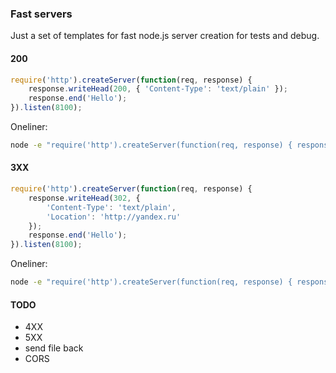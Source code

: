 ### Fast servers
Just a set of templates for fast node.js server creation for tests and debug.

#### 200
```js
require('http').createServer(function(req, response) {
    response.writeHead(200, { 'Content-Type': 'text/plain' });
    response.end('Hello');
}).listen(8100);
```

Oneliner:
```sh
node -e "require('http').createServer(function(req, response) { response.writeHead(200, { 'Content-Type': 'text/plain' }); response.end('Hello'); }).listen(8100);"
```

#### 3XX
```js
require('http').createServer(function(req, response) {
    response.writeHead(302, {
        'Content-Type': 'text/plain',
        'Location': 'http://yandex.ru'
    });
    response.end('Hello');
}).listen(8100);
```

Oneliner:
```sh
node -e "require('http').createServer(function(req, response) { response.writeHead(302, { 'Content-Type': 'text/plain', 'Location': 'http://yandex.ru' }); response.end('Hello'); }).listen(8100);"
```

#### TODO
- 4XX
- 5XX
- send file back
- CORS
